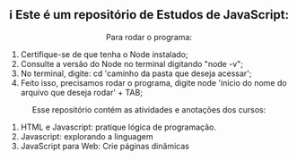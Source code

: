 <h2 align=center> ℹ Este é um repositório de Estudos de JavaScript: </h2>
<div align="center"> Para rodar o programa: </div>
<ol>
    <li>Certifique-se de que tenha o Node instalado;</li>
    <li>Consulte a versão do Node no terminal digitando "node -v";</li>
    <li>No terminal, digite: cd 'caminho da pasta que deseja acessar';</li>
    <li>Feito isso, precisamos rodar o programa, digite node 'inicio do nome do arquivo que deseja rodar' + TAB;</li>
</ol>
<div align="center"> Esse repositório contém as atividades e anotações dos cursos: </div>

<ol>
    <li>HTML e Javascript: pratique lógica de programação.</li>
    <li>Javascript: explorando a linguagem</li>
    <li>JavaScript para Web: Crie páginas dinâmicas</li>
</ol>
